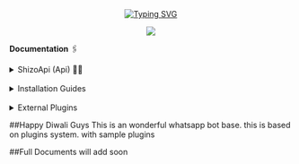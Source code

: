 <div align="center">
<a href="https://git.io/typing-svg"><img src="https://readme-typing-svg.demolab.com?font=Ribeye&size=50&pause=1000&color=F710B1&center=true&width=910&height=100&lines=Welcome+to+Personal+Wa's+Project;Personal+WhatsApp+Bot;Coded+By+Zephyr Byte" alt="Typing SVG" /></a>
</div>
<p align="center"> 
<img src="https://komarev.com/ghpvc/?username=shizothetechie&color=brightgreen" />
<p/>

**Documentation** 🖇️
<details>
<summary> ShizoApi (Api) 🧞‍♀️ </summary>
  <b> Click </b> <a href="https://shizoapi.onrender.com">Api Docs</a> for Documentation 
  </details>
  <br>
  <details>
  <summary> Installation Guides </summary>
<br>
 **_TERMUX:_** 
 <br>
<li> ---1. pkg update
 <li> ---2. pkg install git
<li> ---3. pkg install nodejs
 <li> ---4. git clone https://github.com/wavenube/personal
 <br>
- [Heroku Guide](https://shizoapi.onrender.com)
</details>

<br>

<details>
<summary> External Plugins </summary>

##ShizoBot Support External plugin.
<br>
Shizo Bot can be upgrade by installing external plugin that made by third party developers. 
<br>
<br>
 **_NOTE:_** Installing External Plugin may cause error if plugin have any bug.
 <br><br>
**For Developer**
- [ External Plugin Build Docs ](https://github.com/shizothetechie/shizoX)
 </details>


##Happy Diwali Guys
This is an wonderful whatsapp bot base. this is based on plugins system. with sample plugins


##Full Documents will add soon
